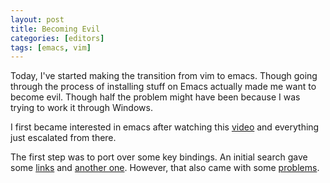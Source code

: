 ```yaml
---
layout: post
title: Becoming Evil
categories: [editors]
tags: [emacs, vim]
---
```


Today, I've started making the transition from vim to emacs.
Though going through the process of installing stuff on Emacs actually made me want to become evil.
Though half the problem might have been because I was trying to work it through Windows.

I first became interested in emacs after watching this
[video](https://www.youtube.com/watch?v=JWD1Fpdd4Pc)
and everything just escalated from there.

The first step was to port over some key bindings.
An initial search gave some
[links](http://blog.jenkster.com/2013/02/mapping-jk-in-emacs-evil-mode.html) and
[another one](https://stackoverflow.com/questions/10569165/how-to-map-jj-to-esc-in-emacs-evil-mode).
However, that also came with some
[problems](https://emacs.stackexchange.com/questions/19961/using-jk-to-exit-insert-mode-with-key-chord-or-anything-else/20024#20024).


